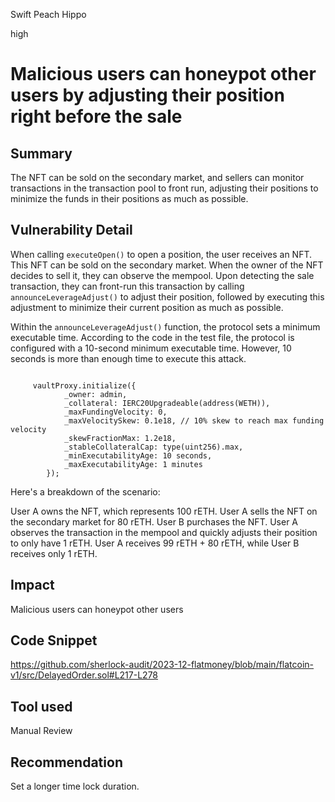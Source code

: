Swift Peach Hippo

high

# Malicious users can honeypot other users by adjusting their position  right before the sale

## Summary
The NFT can be sold on the secondary market, and sellers can monitor transactions in the transaction pool to front run, adjusting their positions to minimize the funds in their positions as much as possible.

## Vulnerability Detail
When calling `executeOpen()` to open a position, the user receives an NFT. This NFT can be sold on the secondary market. When the owner of the NFT decides to sell it, they can observe the mempool. Upon detecting the sale transaction, they can front-run this transaction by calling `announceLeverageAdjust()` to adjust their position, followed by executing this adjustment to minimize their current position as much as possible.

Within the `announceLeverageAdjust()` function, the protocol sets a minimum executable time. According to the code in the test file, the protocol is configured with a 10-second minimum executable time. However, 10 seconds is more than enough time to execute this attack.
```solidity

     vaultProxy.initialize({
            _owner: admin,
            _collateral: IERC20Upgradeable(address(WETH)),
            _maxFundingVelocity: 0,
            _maxVelocitySkew: 0.1e18, // 10% skew to reach max funding velocity
            _skewFractionMax: 1.2e18,
            _stableCollateralCap: type(uint256).max,
            _minExecutabilityAge: 10 seconds,
            _maxExecutabilityAge: 1 minutes
        });

```

Here's a breakdown of the scenario:

User A owns the NFT, which represents 100 rETH.
User A sells the NFT on the secondary market for 80 rETH.
User B purchases the NFT.
User A observes the transaction in the mempool and quickly adjusts their position to only have 1 rETH.
User A receives 99 rETH + 80 rETH, while User B receives only 1 rETH.

## Impact
Malicious users can honeypot other users

## Code Snippet
https://github.com/sherlock-audit/2023-12-flatmoney/blob/main/flatcoin-v1/src/DelayedOrder.sol#L217-L278

## Tool used

Manual Review

## Recommendation
Set a longer time lock duration.
